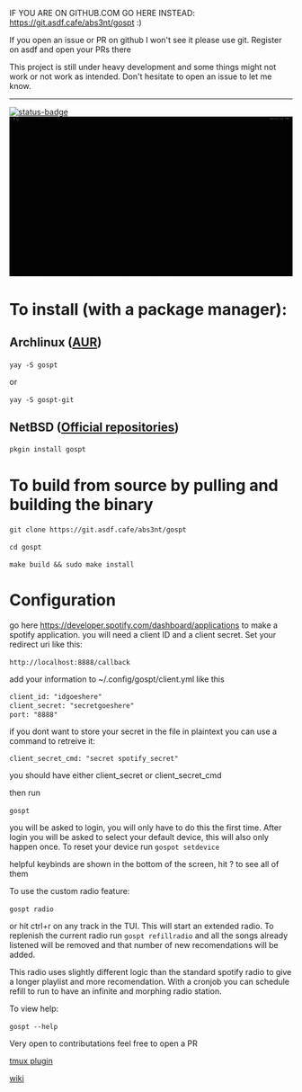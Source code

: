 IF YOU ARE ON GITHUB.COM GO HERE INSTEAD: https://git.asdf.cafe/abs3nt/gospt :)


If you open an issue or PR on github I won't see it please use git. Register on asdf and open your PRs there

This project is still under heavy development and some things might not work or not work as intended. Don't hesitate to open an issue to let me know.

---
[![status-badge](https://ci.asdf.cafe/api/badges/abs3nt/gospt/status.svg)](https://ci.asdf.cafe/abs3nt/gospt)
![video](/assets/gospt.gif)

# To install (with a package manager):

## Archlinux ([AUR])
```yay -S gospt```  

or

```yay -S gospt-git```

## NetBSD ([Official repositories])
```pkgin install gospt```

# To build from source by pulling and building the binary


```git clone https://git.asdf.cafe/abs3nt/gospt```

```cd gospt```


```make build && sudo make install```

[AUR]: https://aur.archlinux.org/packages/gospt
[Official repositories]: http://cvsweb.netbsd.org/bsdweb.cgi/pkgsrc/audio/gospt/

# Configuration
go here https://developer.spotify.com/dashboard/applications to make a spotify application. you will need a client ID and a client secret. Set your redirect uri like this:

```http://localhost:8888/callback```

add your information to ~/.config/gospt/client.yml like this

```
client_id: "idgoeshere"
client_secret: "secretgoeshere"
port: "8888"
```
if you dont want to store your secret in the file in plaintext you can use a command to retreive it:

```
client_secret_cmd: "secret spotify_secret"
```

you should have either client_secret or client_secret_cmd


then run

```gospt```

you will be asked to login, you will only have to do this the first time. After login you will be asked to select your default device, this will also only happen once. To reset your device run ```gospot setdevice```

helpful keybinds are shown in the bottom of the screen, hit ? to see all of them

To use the custom radio feature:

```gospt radio```


or hit ctrl+r on any track in the TUI. This will start an extended radio. To replenish the current radio run ```gospt refillradio``` and all the songs already listened will be removed and that number of new recomendations will be added.

This radio uses slightly different logic than the standard spotify radio to give a longer playlist and more recomendation. With a cronjob you can schedule refill to run to have an infinite and morphing radio station.

To view help:

```gospt --help```

Very open to contributations feel free to open a PR

[tmux plugin](https://git.asdf.cafe/abs3nt/tmux-gospt)

[wiki](https://git.asdf.cafe/abs3nt/gospt/wiki)
